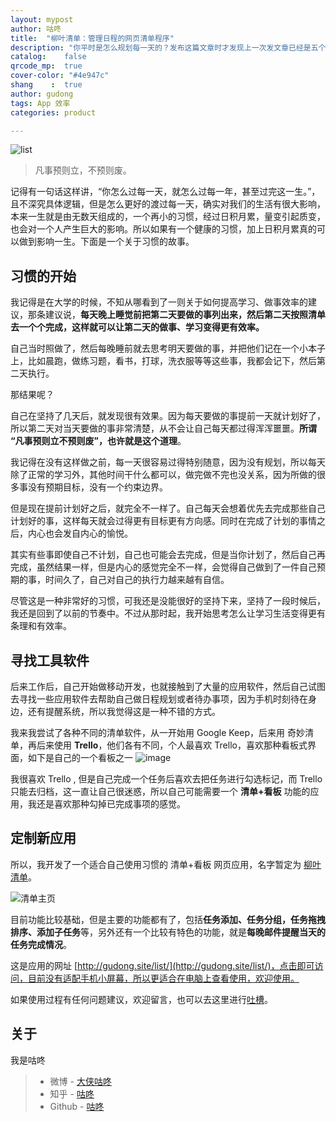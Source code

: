 ```yaml
---
layout: mypost
author: 咕咚
title:  "柳叶清单：管理日程的网页清单程序"
description: "你平时是怎么规划每一天的？发布这篇文章时才发现上一次发文章已经是五个月前了，这段时间博客一直没怎么搭理，日志也没怎么写，主要是工作+生活确实是有很多事。最近根据个人需求开发了一个清单+看板的应用-柳叶清单，使用 Vue+Leancloud 学习开发一个完成的前端应用，这真是一个有意思的事情，既可以学习技术，还可以解决自己的问题，还能满足自己的好奇心，这篇文章就是自己为什么要开发的初衷。"
catalog:    false
qrcode_mp:  true
cover-color: "#4e947c"
shang    :  true
author: gudong
tags: App 效率
categories: product

---
```


![list](http://upload-images.jianshu.io/upload_images/588640-fa6dc005e8614404.jpg?imageMogr2/auto-orient/strip%7CimageView2/2/w/1240)

>凡事预则立，不预则废。

记得有一句话这样讲，“你怎么过每一天，就怎么过每一年，甚至过完这一生。”，且不深究具体逻辑，但是怎么更好的渡过每一天，确实对我们的生活有很大影响，本来一生就是由无数天组成的，一个再小的习惯，经过日积月累，量变引起质变，也会对一个人产生巨大的影响。所以如果有一个健康的习惯，加上日积月累真的可以做到影响一生。下面是一个关于习惯的故事。

## 习惯的开始

我记得是在大学的时候，不知从哪看到了一则关于如何提高学习、做事效率的建议，那条建议说，**每天晚上睡觉前把第二天要做的事列出来，然后第二天按照清单去一个个完成，这样就可以让第二天的做事、学习变得更有效率。**

自己当时照做了，然后每晚睡前就去思考明天要做的事，并把他们记在一个小本子上，比如晨跑，做练习题，看书，打球，洗衣服等等这些事，我都会记下，然后第二天执行。

那结果呢？

自己在坚持了几天后，就发现很有效果。因为每天要做的事提前一天就计划好了，所以第二天对当天要做的事非常清楚，从不会让自己每天都过得浑浑噩噩。**所谓 “凡事预则立不预则废”，也许就是这个道理**。

我记得在没有这样做之前，每一天很容易过得特别随意，因为没有规划，所以每天除了正常的学习外，其他时间干什么都可以，做完做不完也没关系，因为所做的很多事没有预期目标，没有一个约束边界。

但是现在提前计划好之后，就完全不一样了。自己每天会想着优先去完成那些自己计划好的事，这样每天就会过得更有目标更有方向感。同时在完成了计划的事情之后，内心也会发自内心的愉悦。

其实有些事即使自己不计划，自己也可能会去完成，但是当你计划了，然后自己再完成，虽然结果一样，但是内心的感觉完全不一样，会觉得自己做到了一件自己预期的事，时间久了，自己对自己的执行力越来越有自信。

尽管这是一种非常好的习惯，可我还是没能很好的坚持下来，坚持了一段时候后，我还是回到了以前的节奏中。不过从那时起，我开始思考怎么让学习生活变得更有条理和有效率。

## 寻找工具软件

后来工作后，自己开始做移动开发，也就接触到了大量的应用软件，然后自己试图去寻找一些应用软件去帮助自己做日程规划或者待办事项，因为手机时刻待在身边，还有提醒系统，所以我觉得这是一种不错的方式。

我来我尝试了各种不同的清单软件，从一开始用 Google Keep，后来用 奇妙清单，再后来使用 **Trello**，他们各有不同，个人最喜欢 Trello，喜欢那种看板式界面，如下是自己的一个看板之一
![image](http://upload-images.jianshu.io/upload_images/588640-2af8d9b1a41b15ef.jpg?imageMogr2/auto-orient/strip%7CimageView2/2/w/1240)

我很喜欢 Trello , 但是自己完成一个任务后喜欢去把任务进行勾选标记，而 Trello 只能去归档，这一直让自己很迷惑，所以自己可能需要一个 **清单+看板** 功能的应用，我还是喜欢那种勾掉已完成事项的感觉。

## 定制新应用

所以，我开发了一个适合自己使用习惯的 清单+看板 网页应用，名字暂定为 [柳叶清单](http://gudong.site/list/)。

![清单主页](http://upload-images.jianshu.io/upload_images/588640-d4a3c070d71457f0.jpg?imageMogr2/auto-orient/strip%7CimageView2/2/w/1240)

目前功能比较基础，但是主要的功能都有了，包括**任务添加、任务分组，任务拖拽排序、添加子任务**等，另外还有一个比较有特色的功能，就是**每晚邮件提醒当天的任务完成情况**。

这是应用的网址 [http://gudong.site/list/](http://gudong.site/list/)，点击即可访问，目前没有适配手机小屏幕，所以更适合在电脑上查看使用，欢迎使用。

如果使用过程有任何问题建议，欢迎留言，也可以去这里进行[吐槽](http://support.qq.com/products/30228)。

## 关于
我是咕咚
> * 微博 - [大侠咕咚](https://weibo.com/maoruibin)
> * 知乎 - [咕咚](https://www.zhihu.com/people/maoruibin/activities)
> * Github - [咕咚](https://github.com/maoruibin)

